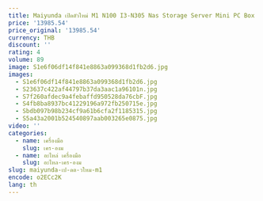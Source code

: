 ```yaml
---
title: Maiyunda เปิดตัวใหม่ M1 N100 I3-N305 Nas Storage Server Mini PC Box Host Home M1 Mini Server
price: '13985.54'
price_original: '13985.54'
currency: THB
discount: ''
rating: 4
volume: 89
image: S1e6f06df14f841e8863a099368d1fb2d6.jpg
images:
  - S1e6f06df14f841e8863a099368d1fb2d6.jpg
  - S23637c422af44797b37da3aac1a96101n.jpg
  - S7f260afdec9a4febaffd950528da76cbF.jpg
  - S4fb8ba8937bc41229196a972fb250715e.jpg
  - Sbdb097b98b234cf9a61b6cfa2f1185315.jpg
  - S5a43a2001b524540897aab003265e0875.jpg
video: ''
categories:
  - name: เครื่องมือ
    slug: เคร-องม
  - name: อะไหล่ เครื่องมือ
    slug: อะไหล-เคร-องม
slug: maiyunda-เป-ดต-วใหม-m1
encode: o2ECc2K
lang: th
---
```

  